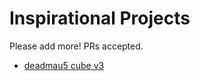 # Inspirational Projects

Please add more! PRs accepted.

- [deadmau5 cube v3](https://www.youtube.com/watch?v=waGzVes6PWY)
